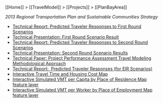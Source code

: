 [[Home]] > [[TravelModel]] > [[Projects]] > [[PlanBayArea]]

_2013 Regional Transportation Plan and Sustainable Communities Strategy_

* [Technical Report: Predicted Traveler Responses to First Round Scenarios](https://mtcdrive.box.com/s/3qj8egg1esg01ac68qtnlq8e0c4l4h6s)
* [Technical Presentation: First Round Scenario Result](https://mtcdrive.box.com/s/hcstmtcfki0z5bzyy3wn6ckcm8iunez1)
* [Technical Report: Predicted Traveler Responses to Second Round Scenarios](https://mtcdrive.box.com/s/5s2xevqdhhv41gj5is1o13wfhrogvfe9)
* [Technical Presentation: Second Round Scenario Results](https://mtcdrive.box.com/s/in4wjr931xmcbkuiflk9z6xqkr0lvcyz)
* [Technical Paper: Project Performance Assessment Travel Modeling Methodological Approach](https://mtcdrive.box.com/s/d2mu4125chgokferantykwnbnbgrcglg)
* [Technical Report:  Predicted Traveler Responses (for EIR Scenarios)](http://onebayarea.org/pdf/final_supplemental_reports/FINAL_PBA_Predicted_Traveler_Responses.pdf)
* [Interactive Travel Time and Housing Cost Map](http://maps.onebayarea.org/travel_housing)
* [Interactive Simulated VMT per Capita by Place of Residence Map](https://mtc.maps.arcgis.com/home/item.html?id=034f499840964a979a1572a25ac07681) [feature layer](https://mtc.maps.arcgis.com/home/item.html?id=5b11f6b61be344cdb13ffd5eacfba5eb)
* [Interactive Simulated VMT per Worker by Place of Employment Map](https://mtc.maps.arcgis.com/home/item.html?id=ece1f7085d2c4985b29d4953b63d94bb) [feature layer](https://mtc.maps.arcgis.com/home/item.html?id=24b46bec2e794a90b4aaba335b60c3bc)
